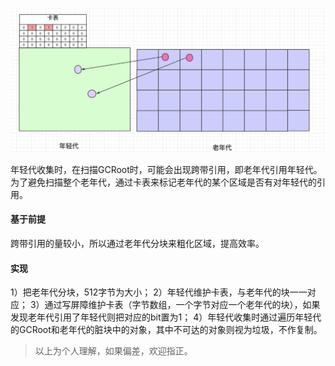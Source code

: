 ![卡表实现](../../src/main/resources/picture/1240-20210115024116722.png)

年轻代收集时，在扫描GCRoot时，可能会出现跨带引用，即老年代引用年轻代。为了避免扫描整个老年代，通过卡表来标记老年代的某个区域是否有对年轻代的引用。
#### 基于前提
跨带引用的量较小，所以通过老年代分块来粗化区域，提高效率。
#### 实现
1）把老年代分块，512字节为大小；
2）年轻代维护卡表，与老年代的块一一对应；
3）通过写屏障维护卡表（字节数组，一个字节对应一个老年代的块），如果发现老年代引用了年轻代则把对应的bit置为1；
4）年轻代收集时通过遍历年轻代的GCRoot和老年代的脏块中的对象，其中不可达的对象则视为垃圾，不作复制。

> 以上为个人理解，如果偏差，欢迎指正。